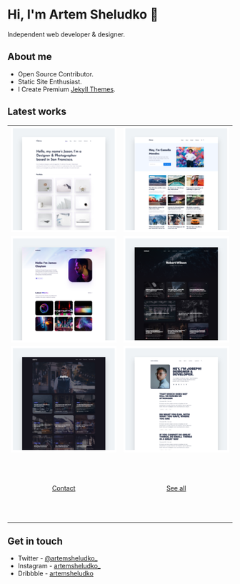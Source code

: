 # Hi, I'm Artem Sheludko 👋

Independent web developer & designer.

## About me

- Open Source Contributor.
- Static Site Enthusiast.
- I Create Premium [Jekyll Themes](https://jekyllthemes.io/developers/artem-sheludko).

## Latest works

<table>
  <body>
    <tr>
      <td width="50%" align="center">
        <a href="https://jekyllthemes.io/theme/clancy-portfolio-jekyll-theme">
          <img alt="Clancy is an elegant portfolio theme for Jekyll designed for photographers, designers, illustrators, artists, creatives, etc." src="https://github.com/artemsheludko/artemsheludko.github.io/raw/master/assets/preview/clancy-preview.png?raw=true" />
        </a>
      </td>
      <td width="50%" align="center">
        <a href="https://jekyllthemes.io/theme/menca-blog-jekyll-theme">
          <img alt="Menca is a super fast and clean blogging theme for Jekyll" src="https://github.com/artemsheludko/artemsheludko.github.io/raw/master/assets/preview/menca-preview.png?raw=true" />
        </a>
      </td>
    </tr>
    <tr>
      <td width="50%" align="center">
        <a href="https://jekyllthemes.io/theme/avenco-portfolio-jekyll-theme">
          <img alt="Creative portfolio theme for Jekyll" src="https://github.com/artemsheludko/artemsheludko.github.io/raw/master/assets/preview/avenco-preview.png?raw=true" />
        </a>
      </td>
      <td width="50%" align="center">
        <a href="https://jekyllthemes.io/theme/norlin-dark-blog-jekyll-theme">
          <img alt="Norlin is a creative modern theme with a clean design specially created for dark-theme lovers." src="https://github.com/artemsheludko/artemsheludko.github.io/raw/master/assets/preview/norlin-preview.png?raw=true" />
        </a>
      </td>
    </tr>
    <tr>
    <td width="50%" align="center">
      <a href="https://jekyllthemes.io/theme/aditu-blog-jekyll-theme">
         <img alt="Aditu is a stylish and modern dark theme with a clean and unique design." src="https://github.com/artemsheludko/artemsheludko.github.io/raw/master/assets/preview/aditu-preview.png?raw=true" />
      </a>
    </td>
    <td width="50%" align="center">
        <a href="https://jekyllthemes.io/theme/joseph-blog-jekyll-theme">
          <img alt="Joseph is a super minimal content-focused theme for Jekyll." src="https://github.com/artemsheludko/artemsheludko.github.io/raw/master/assets/preview/joseph-preview.png?raw=true" />
        </a>
     </td>
    </tr>
    <tr>
      <td width="50%" height="145" align="center">
        <a href="mailto:hi.artemsheludko@gmail.com">Contact</a>
      </td>
      <td width="50%" align="center">
        <a href="https://jekyllthemes.io/developers/artem-sheludko">See all</a>
      </td>
    </tr>
  </body>
</table>

## Get in touch

- Twitter - [@artemsheludko_](https://twitter.com/@artemsheludko_)
- Instagram - [artemsheludko_](https://www.instagram.com/artemsheludko_/)
- Dribbble - [artemsheludko](https://dribbble.com/artemsheludko)
